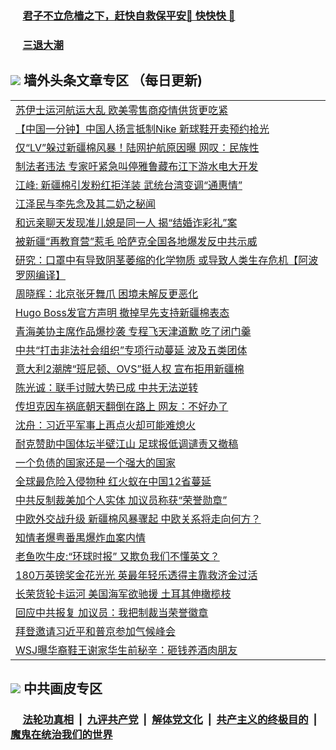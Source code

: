 
 ### &nbsp;&nbsp;&nbsp;&nbsp; [君子不立危樯之下，赶快自救保平安🍎 快快快 📩](https://github.com/pwgy/td/blob/master/README.md)

 ### &nbsp;&nbsp;&nbsp;&nbsp; [三退大潮](https://ww3.xkide.work/?key=zuuelqyfglsfjmgm&pin=65881581&ag=ogQuit&from=pw2) 

## <img src="https://img.icons8.com/cute-clipart/2x/circled-right.png"> 墙外头条文章专区 （每日更新)

<Table>
<tr><td colspan="2" align="left"><a href="https://akluxoxj.xhuyd.press/?name=c1365127&key=encdeuyadochlaxz&from=pw2">苏伊士运河航运大乱 欧美零售商疫情供货更吃紧</a></td></tr>
<tr><td colspan="2" align="left"><a href="https://akluxoxj.xhuyd.press/?name=c1365143&key=encdeuyadochlaxz&from=pw2">【中国一分钟】中国人扬言抵制Nike 新球鞋开卖预约抢光</a></td></tr>
<tr><td colspan="2" align="left"><a href="https://akluxoxj.xhuyd.press/?name=c1365126&key=encdeuyadochlaxz&from=pw2">仅“LV”躲过新疆棉风暴！陆网护航原因曝 网叹：民族性</a></td></tr>
<tr><td colspan="2" align="left"><a href="https://akluxoxj.xhuyd.press/?name=c1365124&key=encdeuyadochlaxz&from=pw2">制法者违法 专家吁紧急叫停雅鲁藏布江下游水电大开发</a></td></tr>
<tr><td colspan="2" align="left"><a href="https://akluxoxj.xhuyd.press/?name=c1365182&key=encdeuyadochlaxz&from=pw2">江峰: 新疆棉引发粉红拒洋装 武统台湾变调“通惠情”</a></td></tr>
<tr><td colspan="2" align="left"><a href="https://akluxoxj.xhuyd.press/?name=c1364990&key=encdeuyadochlaxz&from=pw2">江泽民与李先念及其二奶之秘闻</a></td></tr>
<tr><td colspan="2" align="left"><a href="https://akluxoxj.xhuyd.press/?name=c1365067&key=encdeuyadochlaxz&from=pw2">和远亲聊天发现准儿媳是同一人 揭“结婚诈彩礼”案</a></td></tr>
<tr><td colspan="2" align="left"><a href="https://akluxoxj.xhuyd.press/?name=c1365063&key=encdeuyadochlaxz&from=pw2">被新疆“再教育营”惹毛 哈萨克全国各地爆发反中共示威</a></td></tr>
<tr><td colspan="2" align="left"><a href="https://akluxoxj.xhuyd.press/?name=c1365029&key=encdeuyadochlaxz&from=pw2">研究：口罩中有导致阴茎萎缩的化学物质 或导致人类生存危机【阿波罗网编译】</a></td></tr>
<tr><td colspan="2" align="left"><a href="https://akluxoxj.xhuyd.press/?name=c1365060&key=encdeuyadochlaxz&from=pw2">周晓辉：北京张牙舞爪 困境未解反更恶化</a></td></tr>
<tr><td colspan="2" align="left"><a href="https://akluxoxj.xhuyd.press/?name=c1365111&key=encdeuyadochlaxz&from=pw2">Hugo Boss发官方声明 撤掉早先支持新疆棉表态</a></td></tr>
<tr><td colspan="2" align="left"><a href="https://akluxoxj.xhuyd.press/?name=c1365066&key=encdeuyadochlaxz&from=pw2">青海美协主席作品爆抄袭 专程飞天津道歉 吃了闭门羹</a></td></tr>
<tr><td colspan="2" align="left"><a href="https://akluxoxj.xhuyd.press/?name=c1364992&key=encdeuyadochlaxz&from=pw2">中共“打击非法社会组织”专项行动蔓延 波及五类团体</a></td></tr>
<tr><td colspan="2" align="left"><a href="https://akluxoxj.xhuyd.press/?name=c1365125&key=encdeuyadochlaxz&from=pw2">意大利2潮牌“班尼顿、OVS”挺人权 宣布拒用新疆棉</a></td></tr>
<tr><td colspan="2" align="left"><a href="https://akluxoxj.xhuyd.press/?name=c1365186&key=encdeuyadochlaxz&from=pw2">陈光诚：联手讨贼大势已成 中共无法逆转</a></td></tr>
<tr><td colspan="2" align="left"><a href="https://akluxoxj.xhuyd.press/?name=c1365114&key=encdeuyadochlaxz&from=pw2">传坦克因车祸底朝天翻倒在路上 网友：不好办了</a></td></tr>
<tr><td colspan="2" align="left"><a href="https://akluxoxj.xhuyd.press/?name=c1364981&key=encdeuyadochlaxz&from=pw2">沈舟：习近平军事上再点火却可能难熄火</a></td></tr>
<tr><td colspan="2" align="left"><a href="https://akluxoxj.xhuyd.press/?name=c1365095&key=encdeuyadochlaxz&from=pw2">耐克赞助中国体坛半壁江山 足球报低调谴责又撤稿</a></td></tr>
<tr><td colspan="2" align="left"><a href="https://akluxoxj.xhuyd.press/?name=c1365098&key=encdeuyadochlaxz&from=pw2">一个负债的国家还是一个强大的国家</a></td></tr>
<tr><td colspan="2" align="left"><a href="https://akluxoxj.xhuyd.press/?name=c1365113&key=encdeuyadochlaxz&from=pw2">全球最危险入侵物种 红火蚁在中国12省蔓延</a></td></tr>
<tr><td colspan="2" align="left"><a href="https://akluxoxj.xhuyd.press/?name=c1365056&key=encdeuyadochlaxz&from=pw2">中共反制裁美加个人实体 加议员称获“荣誉勋章”</a></td></tr>
<tr><td colspan="2" align="left"><a href="https://akluxoxj.xhuyd.press/?name=c1365183&key=encdeuyadochlaxz&from=pw2">中欧外交战升级 新疆棉风暴骤起 中欧关系将走向何方？</a></td></tr>
<tr><td colspan="2" align="left"><a href="https://akluxoxj.xhuyd.press/?name=c1365057&key=encdeuyadochlaxz&from=pw2">知情者爆粤番禺爆炸血案内情</a></td></tr>
<tr><td colspan="2" align="left"><a href="https://akluxoxj.xhuyd.press/?name=c1365192&key=encdeuyadochlaxz&from=pw2">老鱼吹牛皮:“环球时报” 又欺负我们不懂英文？</a></td></tr>
<tr><td colspan="2" align="left"><a href="https://akluxoxj.xhuyd.press/?name=c1365065&key=encdeuyadochlaxz&from=pw2">180万英镑奖金花光光 英最年轻乐透得主靠救济金过活</a></td></tr>
<tr><td colspan="2" align="left"><a href="https://akluxoxj.xhuyd.press/?name=c1365120&key=encdeuyadochlaxz&from=pw2">长荣货轮卡运河 美国海军欲驰援 土耳其伸橄榄枝</a></td></tr>
<tr><td colspan="2" align="left"><a href="https://akluxoxj.xhuyd.press/?name=c1364980&key=encdeuyadochlaxz&from=pw2">回应中共报复 加议员：我把制裁当荣誉徽章</a></td></tr>
<tr><td colspan="2" align="left"><a href="https://akluxoxj.xhuyd.press/?name=c1364978&key=encdeuyadochlaxz&from=pw2">拜登邀请习近平和普京参加气候峰会</a></td></tr>
<tr><td colspan="2" align="left"><a href="https://akluxoxj.xhuyd.press/?name=c1365026&key=encdeuyadochlaxz&from=pw2">WSJ曝华裔鞋王谢家华生前秘辛：砸钱养酒肉朋友</a></td></tr>

 </Table>

 ## <img src="https://img.icons8.com/cute-clipart/2x/circled-right.png"> 中共画皮专区
 ### &nbsp;&nbsp;&nbsp;&nbsp; [法轮功真相](https://github.com/begood0513/basic/blob/master/README.md) &nbsp;|&nbsp; [九评共产党](https://github.com/begood0513/9ping.md/blob/master/README.md) &nbsp;|&nbsp; [解体党文化](https://github.com/begood0513/jtdwh.md/blob/master/README.md)   &nbsp;|&nbsp; [共产主义的终极目的](https://github.com/begood0513/gczydzjmd.md/blob/master/README.md) &nbsp;|&nbsp; [魔鬼在统治我们的世界](https://github.com/begood0513/gczydzjmd.md/blob/master/README.md) 
